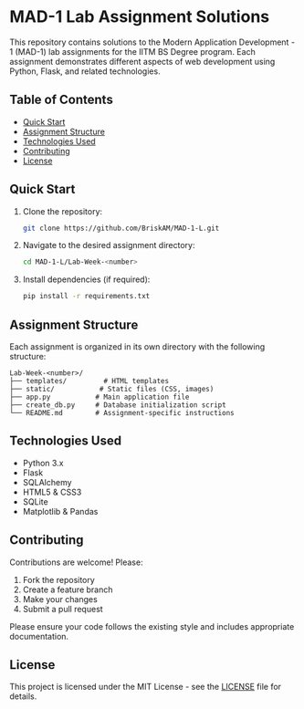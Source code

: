 # MAD-1 Lab Assignment Solutions

This repository contains solutions to the Modern Application Development - 1 (MAD-1) lab assignments for the IITM BS Degree program. Each assignment demonstrates different aspects of web development using Python, Flask, and related technologies.

## Table of Contents

- [Quick Start](#quick-start)
- [Assignment Structure](#assignment-structure)
- [Technologies Used](#technologies-used)
- [Contributing](#contributing)
- [License](#license)

## Quick Start

1. Clone the repository:
   ```bash
   git clone https://github.com/BriskAM/MAD-1-L.git
   ```
2. Navigate to the desired assignment directory:
   ```bash
   cd MAD-1-L/Lab-Week-<number>
   ```
3. Install dependencies (if required):
   ```bash
   pip install -r requirements.txt
   ```

## Assignment Structure

Each assignment is organized in its own directory with the following structure:
```
Lab-Week-<number>/
├── templates/         # HTML templates
├── static/           # Static files (CSS, images)
├── app.py           # Main application file
├── create_db.py     # Database initialization script
└── README.md        # Assignment-specific instructions
```

## Technologies Used

- Python 3.x
- Flask
- SQLAlchemy
- HTML5 & CSS3
- SQLite
- Matplotlib & Pandas

## Contributing

Contributions are welcome! Please:

1. Fork the repository
2. Create a feature branch
3. Make your changes
4. Submit a pull request

Please ensure your code follows the existing style and includes appropriate documentation.

## License

This project is licensed under the MIT License - see the [LICENSE](LICENSE) file for details.

